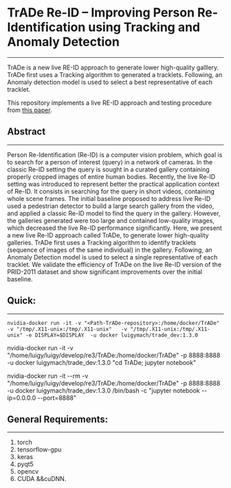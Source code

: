# **TrADe Re-ID – Improving Person Re-Identification using Tracking and Anomaly Detection**
---


TrADe is a new live RE-ID approach to generate lower high-quality galllery. TrADe first uses a Tracking algorithm to generated a tracklets. Following, an Anomaly detection model is used to select a best representative of each tracklet. 


This repository implements a live RE-ID approach and testing procedure from [this paper](www.google.com).


## Abstract 
---
Person Re-Identification (Re-ID) is a computer vision problem, which goal is to search for a person of interest (query) in a network of cameras. In the classic Re-ID setting the query is sought in a curated gallery containing properly cropped images of entire human bodies. Recently, the live Re-ID setting was introduced to represent better the practical application context of Re-ID. It consists in searching for the query in short videos, containing whole scene frames. The initial baseline proposed to address live Re-ID used a pedestrian detector to build a large search gallery from the video, and applied a classic Re-ID model to find the query in the gallery. However, the galleries generated were too large and contained low-quality images, which decreased the live Re-ID performance significantly. Here, we present a new live Re-ID approach called TrADe, to generate lower high-quality galleries. TrADe first uses a Tracking algorithm to identify tracklets (sequence of images of the same individual) in the gallery. Following, an Anomaly Detection model is used to select a single representative of each tracklet. We validate the efficiency of TrADe on the live Re-ID version of the PRID-2011 dataset and show significant improvements over the initial baseline.


## Quick:
---





```console
nvidia-docker run -it -v "<Path-TrADe-repository>:/home/docker/TrADe" -v "/tmp/.X11-unix:/tmp/.X11-unix"   -v "/tmp/.X11-unix:/tmp/.X11-unix" -e DISPLAY=$DISPLAY  -u docker luigymach/trade_dev:1.3.0 
```




nvidia-docker run -it -v "/home/luigy/luigy/develop/re3/TrADe:/home/docker/TrADe" -p 8888:8888 -u docker luigymach/trade_dev:1.3.0 "cd TrADe; jupyter notebook"



nvidia-docker run -it --rm -v "/home/luigy/luigy/develop/re3/TrADe:/home/docker/TrADe" -p 8888:8888 -u docker luigymach/trade_dev:1.3.0 /bin/bash -c "jupyter notebook --ip=0.0.0.0 --port=8888"



## General Requirements:
---
1. torch 
2. tensorflow-gpu
3. keras
4. pyqt5
5. opencv
6. CUDA &&cuDNN.